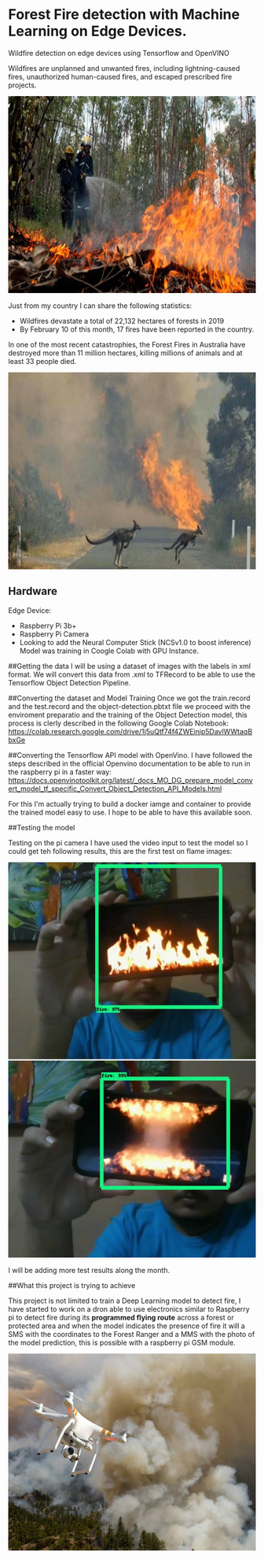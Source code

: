 # Forest Fire detection with Machine Learning on Edge Devices.
Wildfire detection on edge devices using Tensorflow and OpenVINO

Wildfires are unplanned and unwanted fires, including lightning-caused fires, unauthorized human-caused fires, and escaped prescribed fire projects.

<center>
<img src="images/firefighters.jpg"  width="700" height="400">
</center>

Just from my country I can share the following statistics:
* Wildfires devastate a total of 22,132 hectares of forests in 2019
* By February 10 of this month, 17 fires have been reported in the country.

In one of the most recent catastrophies, the Forest Fires in Australia have destroyed more than 11 million hectares, killing millions of animals and at least 33 people died. 

<center>
<img src="images/australian-fires.jpg"  width="700" height="400">
</center>

## Hardware
Edge Device: 
* Raspberry Pi 3b+
* Raspberry Pi Camera
* Looking to add the Neural Computer Stick (NCSv1.0 to boost inference)
Model was training in Coogle Colab with GPU Instance.


##Getting the data 
I will be using a dataset of images with the labels in xml format. We will convert this data from .xml to TFRecord to be able to use the Tensorflow Object Detection Pipeline.

##Converting the dataset and Model Training
Once we got the train.record and the test.record and the object-detection.pbtxt file we proceed with the enviroment preparatio and the training of the Object Detection model, this process is clerly described in the following Google Colab Notebook:
https://colab.research.google.com/drive/1j5uQtf74f4ZWEinip5DavlWWtaqBbxGe


##Converting the Tensorflow API model with OpenVino.
I have followed the steps described in the official Openvino documentation to be able to run in the raspberry pi in a faster way:
https://docs.openvinotoolkit.org/latest/_docs_MO_DG_prepare_model_convert_model_tf_specific_Convert_Object_Detection_API_Models.html 

For this I'm actually trying to build a docker iamge and container to provide the trained model easy to use. I hope to be able to have this available soon.

##Testing the model

Testing on the pi camera I have used the video input to test the model so I could get teh following results, this are the first test on flame images:

<center>
<img src="images/test1.png"  width="700" height="400">
</center>

<center>
<img src="images/test2.png"  width="700" height="400">
</center>

I will be adding more test results along the month.

##What this project is trying to achieve

This project is not limited to train a Deep Learning model to detect fire, I have started to work on a dron able to use electronics similar to Raspberry pi to detect fire during its **programmed flying route** across a forest or protected area and when the model indicates the presence of fire it will a SMS with the coordinates to the Forest Ranger and a MMS with the photo of the model prediction, this is possible with a raspberry pi GSM module.

<center>
<img src="images/drone-ranger.jpg"  width="600" height="400">
</center>
